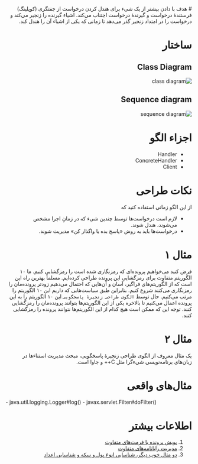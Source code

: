 <div dir="rtl">
# هدف
با دادن بیشتر از یک شیء برای هندل کردن درخواست از جفتگری (کوپلینگ) فرستندهٔ درخواست و گیرندهٔ درخواست اجتناب می‌کند. اشیاء گیرنده را زنجیر می‌کند و درخواست را در امتداد زنجیر گذر می‌دهد تا زمانی که یکی از اشیاء آن را هندل کند.

# ساختار
## Class Diagram
![class diagram](http://javaobsession.files.wordpress.com/2010/07/chain-of-responsibility-pattern.png)

## Sequence diagram
![sequence diagram](http://javaobsession.files.wordpress.com/2010/07/chain-of-responsibility-pattern-sd.png)

# اجزاء الگو
- Handler
- ConcreteHandler
- Client

# نکات طراحی
از این الگو زمانی استفاده کنید که
- لازم است درخواست‌ها توسط چندین شیء که در زمانِ اجرا مشخص می‌شوند، هندل شوند.
- درخواست‌ها باید به روش «پاسخ بده یا واگذار کن» مدیریت شوند.

# مثال ۱
فرض کنید می‌خواهیم پرونده‌ای که رمزنگاری شده است را رمزگشایی کنیم. ما ۱۰ الگوریتم متفاوت برای رمزگشایی این پرونده طراحی کرده‌ایم. مسلماً بهترین راه این است که از الگوریتم‌های فراگیر، آسان و آن‌هایی که احتمال می‌دهیم زودتر پرونده‌مان را رمزنگاری می‌کنند شروع کنیم. بنابراین طبق سیاست‌هایی که داریم این ۱۰ الگوریتم را مرتب می‌کنیم. حال توسط `الگوی طراحی زنجیرهٔ پاسخگویی` این ۱۰ الگوریتم را به این پرونده اعمال می‌کنیم تا بالاخره یکی از این الگوریتم‌ها بتوانند پرونده‌مان را رمزگشایی کنند. توجه این که ممکن است هیچ کدام از این الگوریتم‌ها نتوانند پرونده را رمزگشایی کنند.

# مثال ۲
یک مثال معروف از الگوی طراحی زنجیرهٔ پاسخگویی، مبحث مدیریت استناء‌ها در زبان‌های برنامه‌نویسی شیء‌گرا مثل C++ و جاوا است.

# مثال‌های واقعی
<div dir="ltr">
- java.util.logging.Logger#log()
- javax.servlet.Filter#doFilter()
<div dir="rtl">

# اطلاعات بیشتر
1. [پویش پرونده با فرمت‌های متفاوت](http://blog.sanaulla.info/2012/09/23/simple-example-to-illustrate-chain-of-responsibility-design-pattern/)
2. [مدیریت رایانامه‌های متفاوت](http://java.dzone.com/articles/design-patterns-uncovered-chain-of-responsibility)
3. [دو مثال خوب دیگر، شناسایی انوع پول و سکه و شناسایی اعداد](http://javapapers.com/design-patterns/chain-of-responsibility-design-pattern/)

